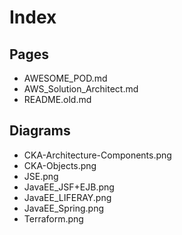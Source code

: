 # Index

## Pages
* AWESOME_POD.md
* AWS_Solution_Architect.md
* README.old.md

## Diagrams
* CKA-Architecture-Components.png
* CKA-Objects.png
* JSE.png
* JavaEE_JSF+EJB.png
* JavaEE_LIFERAY.png
* JavaEE_Spring.png
* Terraform.png

